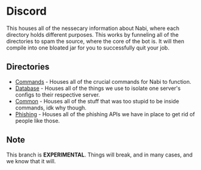 # Discord
This houses all of the nessecary information about Nabi, where each directory holds different purposes. This works by funneling all of the directories to spam
the source, where the core of the bot is. It will then compile into one bloated jar for you to successfully quit your job.

## Directories
* [Commands](https://github.com/myosyn/Nabi/tree/dev/discord/commands/src/main/kotlin/dev/myosyn/nabi) - Houses all of the crucial commands for Nabi to function.
* [Database](https://github.com/myosyn/Nabi/tree/dev/discord/common) - Houses all of the things we use to isolate one server's configs to their respective server.
* [Common](https://github.com/myosyn/Nabi/tree/dev/discord/database) - Houses all of the stuff that was too stupid to be inside commands, idk why though.
* [Phishing](https://github.com/myosyn/Nabi/tree/dev/discord/phishing) - Houses all of the phishing APIs we have in place to get rid of people like those.

## Note
This branch is **EXPERIMENTAL**. Things will break, and in many cases, and we know that it will. 